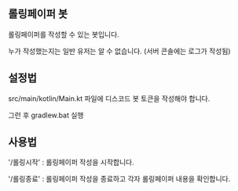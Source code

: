## 롤링페이퍼 봇
롤링페이퍼를 작성할 수 있는 봇입니다.

누가 작성했는지는 일반 유저는 알 수 없습니다. (서버 콘솔에는 로그가 작성됨)


## 설정법
src/main/kotlin/Main.kt 파일에 디스코드 봇 토큰을 작성해야 합니다.

그런 후 gradlew.bat 실행

## 사용법
'/롤링시작' : 롤링페이퍼 작성을 시작합니다.

'/롤링종료' : 롤링페이퍼 작성을 종료하고 각자 롤링페이퍼 내용을 확인합니다.
